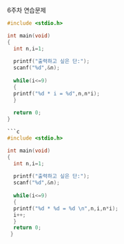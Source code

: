 6주차 연습문제

```c
#include <stdio.h>

int main(void) 
{ 
  int n,i=1;
  
  printf("출력하고 싶은 단:");
  scanf("%d",&n);
  
  while(i<=9)
  {
  printf("%d * i = %d",n,n*i);
  }
  
  return 0;
}

```c
#include <stdio.h>

int main(void) 
{ 
  int n,i=1;
  
  printf("출력하고 싶은 단:");
  scanf("%d",&n);
  
  while(i<=9)
  {
  printf("%d * %d = %d \n",n,i,n*i);
  i++;
  }
  return 0;
 }
